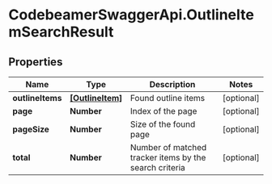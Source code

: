 # CodebeamerSwaggerApi.OutlineItemSearchResult

## Properties
Name | Type | Description | Notes
------------ | ------------- | ------------- | -------------
**outlineItems** | [**[OutlineItem]**](OutlineItem.md) | Found outline items | [optional] 
**page** | **Number** | Index of the page | [optional] 
**pageSize** | **Number** | Size of the found page | [optional] 
**total** | **Number** | Number of matched tracker items by the search criteria | [optional] 
